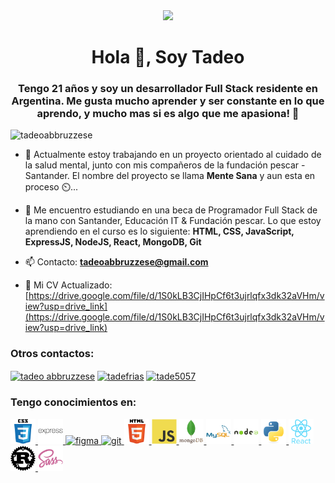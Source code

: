 <div align="center">
  <img src="https://media.giphy.com/media/3oKIPnAiaMCws8nOsE/giphy.gif" width="200">
</div>
<h1 align="center"> Hola 👋, Soy Tadeo</h1>
<h3 align="center">Tengo 21 años y soy un desarrollador Full Stack residente en Argentina. Me gusta mucho aprender y ser constante en lo que aprendo, y mucho mas si es algo que me apasiona! 🙌</h3>

<p align="left"> <img src="https://komarev.com/ghpvc/?username=tadeoabbruzzese&label=Profile%20views&color=0e75b6&style=flat" alt="tadeoabbruzzese" /> </p>

- 🔭 Actualmente estoy trabajando en un proyecto orientado al cuidado de la salud mental, junto con mis compañeros de la fundación pescar - Santander. El nombre del proyecto se llama **Mente Sana** y aun esta en proceso ⏲️...

- 🌱 Me encuentro estudiando en una beca de Programador Full Stack de la mano con Santander, Educación IT & Fundación pescar. Lo que estoy aprendiendo en el curso es lo siguiente: **HTML, CSS, JavaScript, ExpressJS, NodeJS, React, MongoDB, Git**

- 📫 Contacto: **tadeoabbruzzese@gmail.com**

- 📄 Mi CV Actualizado: [https://drive.google.com/file/d/1S0kLB3CjIHpCf6t3ujrlqfx3dk32aVHm/view?usp=drive_link](https://drive.google.com/file/d/1S0kLB3CjIHpCf6t3ujrlqfx3dk32aVHm/view?usp=drive_link)

<h3 align="left">Otros contactos:</h3>
<p align="left">
<a href="[https://linkedin.com/in/tadeo abbruzzese](https://www.linkedin.com/in/tadeo-abbruzzese/)" target="blank"><img align="center" src="https://raw.githubusercontent.com/rahuldkjain/github-profile-readme-generator/master/src/images/icons/Social/linked-in-alt.svg" alt="tadeo abbruzzese" height="30" width="40" /></a>
<a href="https://instagram.com/tadefrias" target="blank"><img align="center" src="https://raw.githubusercontent.com/rahuldkjain/github-profile-readme-generator/master/src/images/icons/Social/instagram.svg" alt="tadefrias" height="30" width="40" /></a>
<a href="https://discord.gg/tade5057" target="blank"><img align="center" src="https://raw.githubusercontent.com/rahuldkjain/github-profile-readme-generator/master/src/images/icons/Social/discord.svg" alt="tade5057" height="30" width="40" /></a>
</p>

<h3 align="left">Tengo conocimientos en:</h3>
<p align="left"> <a href="https://www.w3schools.com/css/" target="_blank" rel="noreferrer"> <img src="https://raw.githubusercontent.com/devicons/devicon/master/icons/css3/css3-original-wordmark.svg" alt="css3" width="40" height="40"/> </a> <a href="https://expressjs.com" target="_blank" rel="noreferrer"> <img src="https://raw.githubusercontent.com/devicons/devicon/master/icons/express/express-original-wordmark.svg" alt="express" width="40" height="40"/> </a> <a href="https://www.figma.com/" target="_blank" rel="noreferrer"> <img src="https://www.vectorlogo.zone/logos/figma/figma-icon.svg" alt="figma" width="40" height="40"/> </a> <a href="https://git-scm.com/" target="_blank" rel="noreferrer"> <img src="https://www.vectorlogo.zone/logos/git-scm/git-scm-icon.svg" alt="git" width="40" height="40"/> </a> <a href="https://www.w3.org/html/" target="_blank" rel="noreferrer"> <img src="https://raw.githubusercontent.com/devicons/devicon/master/icons/html5/html5-original-wordmark.svg" alt="html5" width="40" height="40"/> </a> <a href="https://developer.mozilla.org/en-US/docs/Web/JavaScript" target="_blank" rel="noreferrer"> <img src="https://raw.githubusercontent.com/devicons/devicon/master/icons/javascript/javascript-original.svg" alt="javascript" width="40" height="40"/> </a> <a href="https://www.mongodb.com/" target="_blank" rel="noreferrer"> <img src="https://raw.githubusercontent.com/devicons/devicon/master/icons/mongodb/mongodb-original-wordmark.svg" alt="mongodb" width="40" height="40"/> </a> <a href="https://www.mysql.com/" target="_blank" rel="noreferrer"> <img src="https://raw.githubusercontent.com/devicons/devicon/master/icons/mysql/mysql-original-wordmark.svg" alt="mysql" width="40" height="40"/> </a> <a href="https://nodejs.org" target="_blank" rel="noreferrer"> <img src="https://raw.githubusercontent.com/devicons/devicon/master/icons/nodejs/nodejs-original-wordmark.svg" alt="nodejs" width="40" height="40"/> </a> <a href="https://www.python.org" target="_blank" rel="noreferrer"> <img src="https://raw.githubusercontent.com/devicons/devicon/master/icons/python/python-original.svg" alt="python" width="40" height="40"/> </a> <a href="https://reactjs.org/" target="_blank" rel="noreferrer"> <img src="https://raw.githubusercontent.com/devicons/devicon/master/icons/react/react-original-wordmark.svg" alt="react" width="40" height="40"/> </a> <a href="https://www.rust-lang.org" target="_blank" rel="noreferrer"> <img src="https://raw.githubusercontent.com/devicons/devicon/master/icons/rust/rust-plain.svg" alt="rust" width="40" height="40"/> </a> <a href="https://sass-lang.com" target="_blank" rel="noreferrer"> <img src="https://raw.githubusercontent.com/devicons/devicon/master/icons/sass/sass-original.svg" alt="sass" width="40" height="40"/> </a> </p>

